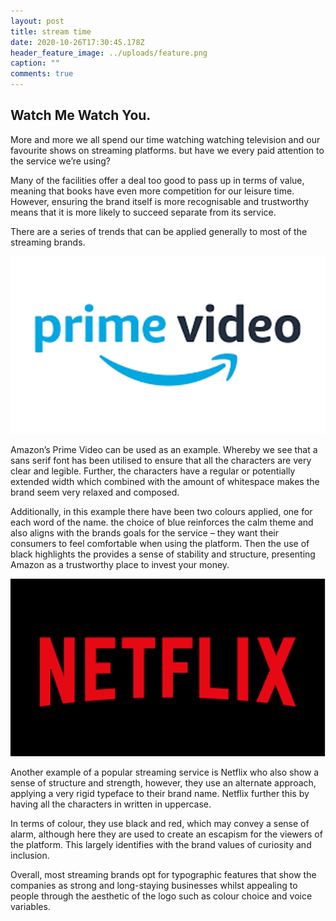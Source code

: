 ```yaml
---
layout: post
title: stream time
date: 2020-10-26T17:30:45.178Z
header_feature_image: ../uploads/feature.png
caption: ""
comments: true
---
```

## Watch Me Watch You.

More and more we all spend our time watching watching television and our favourite shows on streaming platforms. but have we every paid attention to the service we’re using?

Many of the facilities offer a deal too good to pass up in terms of value, meaning that books have even more competition for our leisure time. However, ensuring the brand itself is more recognisable and trustworthy means that it is more likely to succeed separate from its service.

There are a series of trends that can be applied generally to most of the streaming brands.

![Prime Video © Amazon](../uploads/prime.png "Prime Video © Amazon")

Amazon’s Prime Video can be used as an example. Whereby we see that a sans serif font has been utilised to ensure that all the characters are very clear and legible. Further, the characters have a regular or potentially extended width which combined with the amount of whitespace makes the brand seem very relaxed and composed.   

Additionally, in this example there have been two colours applied, one for each word of the name. the choice of blue reinforces the calm theme and also aligns with the brands goals for the service – they want their consumers to feel comfortable when using the platform. Then the use of black highlights the provides a sense of stability and structure, presenting Amazon as a trustworthy place to invest your money.   

![Netflix © Netflix ](../uploads/netflix.png "Netflix © Netflix ")

Another example of a popular streaming service is Netflix who also show a sense of structure and strength, however, they use an alternate approach, applying a very rigid typeface to their brand name. Netflix further this by having all the characters in written in uppercase.

In terms of colour, they use black and red, which may convey a sense of alarm, although here they are used to create an escapism for the viewers of the platform. This largely identifies with the brand values of curiosity and inclusion. 

Overall, most streaming brands opt for typographic features that show the companies as strong and long-staying businesses whilst appealing to people through the aesthetic of the logo such as colour choice and voice variables.